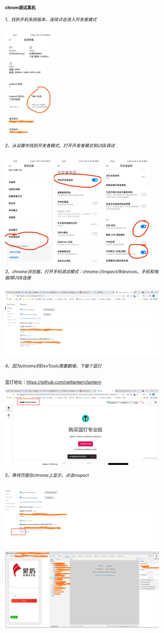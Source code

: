 #### chrom调试真机

###### 1、找到手机系统版本，连续点击进入开发者模式

<img src="chrom调试真机.assets/image-20210605140158975.png" alt="image-20210605140158975" style="zoom: 33%;" />

###### 2、从设置中找到开发者模式，打开开发者模式和USB调试

<img src="chrom调试真机.assets/image-20210605140706190.png" alt="image-20210605140706190" style="zoom: 33%;" />

<img src="chrom调试真机.assets/image-20210605140746301.png" alt="image-20210605140746301" style="zoom:33%;" />

<img src="chrom调试真机.assets/image-20210605140949392.png" alt="image-20210605140949392" style="zoom:33%;" />

###### 3、chrome浏览器，打开手机调试模式：chrome://inspect/#devices。手机和电脑用USB连接

![image-20210605141206403](chrom调试真机.assets/image-20210605141206403.png)

###### 4、因为chrome的DevTools需要翻墙，下载个蓝灯

蓝灯地址：https://github.com/getlantern/lantern

![image-20210605141411752](chrom调试真机.assets/image-20210605141411752.png)

###### 5、等待页面在chrome上显示，点击inspect

![image-20210605141541311](chrom调试真机.assets/image-20210605141541311.png)

![image-20210605141704183](chrom调试真机.assets/image-20210605141704183.png)